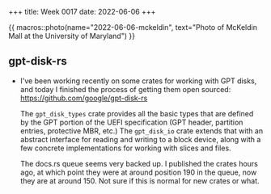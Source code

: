 +++
title: Week 0017
date: 2022-06-06
+++

{{ macros::photo(name="2022-06-06-mckeldin", text="Photo of McKeldin Mall at the University of Maryland") }}

## gpt-disk-rs

* I've been working recently on some crates for working with GPT disks,
  and today I finished the process of getting them open sourced:
  <https://github.com/google/gpt-disk-rs>
  
  The `gpt_disk_types` crate provides all the basic types that are
  defined by the GPT portion of the UEFI specification (GPT header,
  partition entries, protective MBR, etc.) The `gpt_disk_io` crate
  extends that with an abstract interface for reading and writing to a
  block device, along with a few concrete implementations for working
  with slices and files.

  The docs.rs queue seems very backed up. I published the crates hours
  ago, at which point they were at around position 190 in the queue, now
  they are at around 150. Not sure if this is normal for new crates or
  what.
